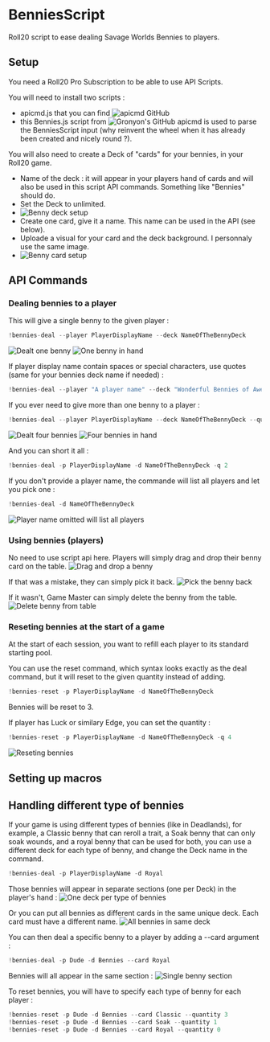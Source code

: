 # BenniesScript
Roll20 script to ease dealing Savage Worlds Bennies to players.

## Setup
You need a Roll20 Pro Subscription to be able to use API Scripts.

You will need to install two scripts :
* apicmd.js that you can find ![apicmd GitHub](https://gist.github.com/goblinHordes/7424738)
* this Bennies.js script from ![Gronyon's GitHub](https://github.com/gronyon/BenniesScript)
apicmd is used to parse the BenniesScript input (why reinvent the wheel when it has already been created and nicely round ?).

You will also need to create a Deck of "cards" for your bennies, in your Roll20 game.
* Name of the deck : it will appear in your players hand of cards and will also be used in this script API commands. Something like "Bennies" should do.
* Set the Deck to unlimited.
* ![Benny deck setup](benny-deck.png)
* Create one card, give it a name. This name can be used in the API (see below).
* Uploade a visual for your card and the deck background. I personnaly use the same image.
* ![Benny card setup](benny-card.png)


## API Commands
### Dealing bennies to a player
This will give a single benny to the given player :
```javascript
!bennies-deal --player PlayerDisplayName --deck NameOfTheBennyDeck
```
![Dealt one benny](deal-1.png)
![One benny in hand](gronyon-hand-1.png)

If player display name contain spaces or special characters, use quotes (same for your bennies deck name if needed) :
```javascript
!bennies-deal --player "A player name" --deck "Wonderful Bennies of Awesome"
```

If you ever need to give more than one benny to a player :
```javascript
!bennies-deal --player PlayerDisplayName --deck NameOfTheBennyDeck --quantity 4
```
![Dealt four bennies](deal-4.png)
![Four bennies in hand](gronyon-hand-4.png)


And you can short it all :
```javascript
!bennies-deal -p PlayerDisplayName -d NameOfTheBennyDeck -q 2
```

If you don't provide a player name, the commande will list all players and let you pick one :
```javascript
!bennies-deal -d NameOfTheBennyDeck
```
![Player name omitted will list all players](omit-player-name.png)

### Using bennies (players)
No need to use script api here. Players will simply drag and drop their benny card on the table.
![Drag and drop a benny](drag-and-drop.png)

If that was a mistake, they can simply pick it back.
![Pick the benny back](oops.png)

If it wasn't, Game Master can simply delete the benny from the table.
![Delete benny from table](pick-it.png)


### Reseting bennies at the start of a game
At the start of each session, you want to refill each player to its standard starting pool.

You can use the reset command, which syntax looks exactly as the deal command, but it will reset to the given quantity instead of adding.
```javascript
!bennies-reset -p PlayerDisplayName -d NameOfTheBennyDeck
```
Bennies will be reset to 3.

If player has Luck or similary Edge, you can set the quantity :
```javascript
!bennies-reset -p PlayerDisplayName -d NameOfTheBennyDeck -q 4
```
![Reseting bennies](benny-reset-4.png)

## Setting up macros




## Handling different type of bennies
If your game is using different types of bennies (like in Deadlands), for example, a Classic benny that can reroll a trait, a Soak benny that can only soak wounds, and a royal benny that can be used for both, you can use a different deck for each type of benny, and change the Deck name in the command.
```javascript
!bennies-deal -p PlayerDisplayName -d Royal 
```

Those bennies will appear in separate sections (one per Deck) in the player's hand :
![One deck per type of bennies](multi-bennies-as-multi-deck.png)

Or you can put all bennies as different cards in the same unique deck. Each card must have a different name.
![All bennies in same deck](multi-benny.png)

You can then deal a specific benny to a player by adding a --card argument :
```javascript
!bennies-deal -p Dude -d Bennies --card Royal
```

Bennies will all appear in the same section :
![Single benny section](single-benny-section.png)

To reset bennies, you will have to specify each type of benny for each player :
```javascript
!bennies-reset -p Dude -d Bennies --card Classic --quantity 3
!bennies-reset -p Dude -d Bennies --card Soak --quantity 1
!bennies-reset -p Dude -d Bennies --card Royal --quantity 0
```

